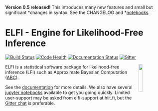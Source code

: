 **Version 0.5 released!** This introduces many new features and small but significant
*changes in syntax. See the CHANGELOG and
*[notebooks](https://github.com/elfi-dev/notebooks).


ELFI - Engine for Likelihood-Free Inference
===========================================

[![Build Status](https://travis-ci.org/elfi-dev/elfi.svg?branch=master)](https://travis-ci.org/elfi-dev/elfi)
[![Code Health](https://landscape.io/github/elfi-dev/elfi/master/landscape.svg?style=flat)](https://landscape.io/github/elfi-dev/elfi/master)
[![Documentation Status](https://readthedocs.org/projects/elfi/badge/?version=latest)](http://elfi.readthedocs.io/en/latest/?badge=latest)
[![Gitter](https://badges.gitter.im/elfi-dev/elfi.svg)](https://gitter.im/elfi-dev/elfi?utm_source=badge&utm_medium=badge&utm_campaign=pr-badge)

<img src="https://cloud.githubusercontent.com/assets/1233418/20178983/6e22ee44-a75c-11e6-8345-5934b55b9dc6.png" width="15%" align="right"></img>

ELFI is a statistical software package for likelihood-free inference (LFI) such as
Approximate Bayesian Computation
([ABC](https://en.wikipedia.org/wiki/Approximate_Bayesian_computation)).

See the [documentation](http://elfi.readthedocs.io/) for more details. We also have
several [jupyter notebooks](https://github.com/elfi-dev/notebooks) available to
get you going quickly. Limited user-support may be asked from elfi-support.at.hiit.fi, but
the [Gitter chat](https://gitter.im/elfi-dev/elfi?utm_source=share-link&utm_medium=link&utm_campaign=share-link)
is preferable.
